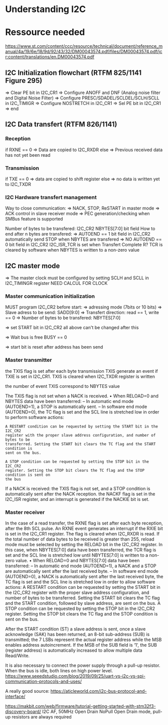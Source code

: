 # Understanding I2C
# Ressource needed
https://www.st.com/content/ccc/resource/technical/document/reference_manual/4a/19/6e/18/9d/92/43/32/DM00043574.pdf/files/DM00043574.pdf/jcr:content/translations/en.DM00043574.pdf


## I2C Initialization flowchart (RTFM 825/1141 Figure 295)
=> Clear PE bit in I2C_CR1
=> Configure ANOFF and DNF (Analog noise filter and Digital Noise Filter)
=> Configure PRESC/SDADEL/SCLDEL/SCLH/SCLL in I2C_TIMIGR
=> Configure NOSTRETCH in I2C_CR1
=> Sel PE bit in I2C_CR1
=> end


## I2C Data transfert (RTFM 826/1141)
### Reception
if RXNE == 0
	=> Data are copied to I2C_RXDR
else
	=> Previous received data has not yet been read

### Transmission
if TXE == 0
	=> data are copied to shift register
else
	=> no data is written yet to I2C_TXDR


### I2C Hardware transfert management
Way to close communication:
=> NACK, STOP, ReSTART in master mode
=> ACK control in slave receiver mode
=> PEC generation/checking when SMBus feature is supported

Number of bytes to be transfered: I2C_CR2 NBYTES[7:0] bit field
How to end after n bytes are transfered:
=> AUTOEND == 1 bit field in I2C_CR2
	automatically send STOP when NBYTES are transfered
=> NO AUTOEND == 0 bit field in I2C_CR2
	I2C_ISR_TCR is set when Transfert Complete R? TCR is cleared by software when NBYTES is written to a non-zero value

## I2C master mode
=> The master clock must be configured by setting SCLH and SCLL in I2C_TIMINGR register
NEED CALCUL FOR CLOCK

### Master communication initialization
MUST program I2C_CR2 before start:
=> adressing mode (7bits or 10 bits)
=> Slave adress to be send: SADD[9:0]
=> Transfert direction: read == 1, write == 0
=> Number of bytes to be transfered: NBYTES[7:0]

=> set START bit in I2C_CR2 all above can't be changed after this

=> Wait bus is free BUSY == 0

=> start bit is reset after address has been send

### Master transmitter
the TXIS flag is set after each byte transmission
TXIS generate an event if TXIE is set in I2C_CR1.
TXIS is cleared when I2C_TXDR register is written

the number of event TXIS correspond to NBYTES value

The TXIS flag is not set when a NACK is received.
• When RELOAD=0 and NBYTES data have been transferred:
	– In automatic end mode (AUTOEND=1), a STOP is automatically sent.
	– In software end mode (AUTOEND=0), the TC flag is set and the SCL line is
	stretched low in order to perform software actions:

	A RESTART condition can be requested by setting the START bit in the I2C_CR2
	register with the proper slave address configuration, and number of bytes to be
	transferred. Setting the START bit clears the TC flag and the START condition is
	sent on the bus.

	A STOP condition can be requested by setting the STOP bit in the I2C_CR2
	register. Setting the STOP bit clears the TC flag and the STOP condition is sent on
	the bus

If a NACK is received: the TXIS flag is not set, and a STOP condition is automatically
sent after the NACK reception. the NACKF flag is set in the I2C_ISR register, and an
interrupt is generated if the NACKIE bit is set.


### Master receiver
In the case of a read transfer, the RXNE flag is set after each byte reception, after the 8th
SCL pulse. An RXNE event generates an interrupt if the RXIE bit is set in the I2C_CR1
register. The flag is cleared when I2C_RXDR is read.
If the total number of data bytes to be received is greater than 255, reload mode must be
selected by setting the RELOAD bit in the I2C_CR2 register. In this case, when
NBYTES[7:0] data have been transferred, the TCR flag is set and the SCL line is stretched
low until NBYTES[7:0] is written to a non-zero value.
• When RELOAD=0 and NBYTES[7:0] data have been transferred:
– In automatic end mode (AUTOEND=1), a NACK and a STOP are automatically
sent after the last received byte.
– In software end mode (AUTOEND=0), a NACK is automatically sent after the last
received byte, the TC flag is set and the SCL line is stretched low in order to allow
software actions:
A RESTART condition can be requested by setting the START bit in the I2C_CR2
register with the proper slave address configuration, and number of bytes to be
transferred. Setting the START bit clears the TC flag and the START condition,
followed by slave address, are sent on the bus.
A STOP condition can be requested by setting the STOP bit in the I2C_CR2
register. Setting the STOP bit clears the TC flag and the STOP condition is sent on
the bus.


After the START condition (ST) a slave address is sent, once a
slave acknowledge (SAK) has been returned, an 8-bit sub-address (SUB) is transmitted; the
7 LSBs represent the actual register address while the MSB enables address autoincrement. If the MSB of the SUB field is ‘1’, the SUB (register address) is automatically
increased to allow multiple data Read/Write.

It is also necessary to connect the power supply through a pull-up resistor. When the bus is idle, both lines on high power level.
https://www.seeedstudio.com/blog/2019/09/25/uart-vs-i2c-vs-spi-communication-protocols-and-uses/

A really good source:
https://aticleworld.com/i2c-bus-protocol-and-interface/


https://makbit.com/web/firmware/tutorial-getting-started-with-stm32f3-discovery-board/
I2C 	AF, 50MHz 	Open Drain 	NoPull 	Open Drain mode, pull-up resistors are always required
